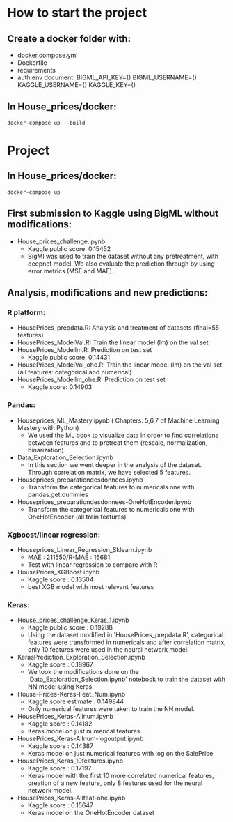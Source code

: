 # How to start the project

## Create a docker folder with:
* docker.compose.yml
* Dockerfile
* requirements 
* auth.env document:
    BIGML_API_KEY=()
    BIGML_USERNAME=()
    KAGGLE_USERNAME=()
    KAGGLE_KEY=()

## In House_prices/docker:
    docker-compose up --build

# Project

## In House_prices/docker:
    docker-compose up 

## First submission to Kaggle using BigML without modifications:
 
 * House_prices_challenge.ipynb
    - Kaggle public score: 0.15452
    - BigMl was used to train the dataset without any pretreatment, with deepnet model. We also evaluate the prediction through by using error metrics (MSE and MAE).


## Analysis, modifications and new predictions:

### R platform:

 * HousePrices_prepdata.R: Analysis and treatment of datasets (final=55 features)
 * HousePrices_ModelVal.R: Train the linear model (lm) on the val set
 * HousePrices_Modellm.R: Prediction on test set
   - Kaggle public score: 0.14431
 * HousePrices_ModelVal_ohe.R: Train the linear model (lm) on the val set (all features: categorical and numerical)
 * HousePrices_Modellm_ohe.R: Prediction on test set
   - Kaggle score: 0.14903

### Pandas:

 * Houseprices_ML_Mastery.ipynb ( Chapters: 5,6,7 of Machine Learning Mastery with Python)
   - We used the ML book to visualize data in order to find correlations between features and to pretreat them (rescale, normalization, binarization)
 * Data_Exploration_Selection.ipynb
   - In this section we went deeper in the analysis of the dataset. Through correlation matrix, we have selected 5 features.
 * Houseprices_preparationdesdonnees.ipynb
   - Transform the categorical features to numericals one with pandas.get.dummies
 * Houseprices_preparationdesdonnees-OneHotEncoder.ipynb
   - Transform the categorical features to numericals one with OneHotEncoder (all train features)

### Xgboost/linear regression:

 * Houseprices_Linear_Regression_Sklearn.ipynb
   - MAE : 211550/R-MAE : 16681
   - Test with linear regression to compare with R
 * HousePrices_XGBoost.ipynb
   - Kaggle score : 0.13504
   - best XGB model with most relevant features
 
### Keras:

 * House_prices_challenge_Keras_1.ipynb
   - Kaggle public score : 0.19288
   - Using the dataset modified in 'HousePrices_prepdata.R', categorical features were transformed in numericals and after correlation matrix, only 10 features were used in the neural network model.
 * KerasPrediction_Exploration_Selection.ipynb
   - Kaggle score : 0.18967
   - We took the modifications done on the 'Data_Exploration_Selection.ipynb' notebook to train the dataset with NN model using Keras.
 * House-Prices-Keras-Feat_Num.ipynb
   - Kaggle score estimate : 0.149844
   - Only numerical features were taken to train the NN model.
 * HousePrices_Keras-Allnum.ipynb
   - Kaggle score : 0.14182
   - Keras model on just numerical features
 * HousePrices_Keras-Allnum-logoutput.ipynb
   - Kaggle score : 0.14387
   - Keras model on just numerical features with log on the SalePrice
 * HousePrices_Keras_10features.ipynb
   - Kaggle score : 0.17197
   - Keras model with the first 10 more correlated numerical features, creation of a new feature, only 8 features used for the neural network model.
 * HousePrices_Keras-Allfeat-ohe.ipynb
   - Kaggle score : 0.15647
   - Keras model on the OneHotEncoder dataset


